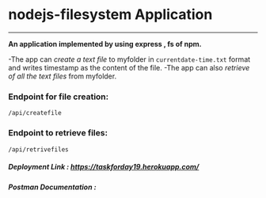 # nodejs-filesystem Application
----

**An application implemented by using express , fs of npm.** 

-The app can *create a text file* to myfolder in `currentdate-time.txt` format and writes timestamp as the content of the file.
-The app can also *retrieve of all the text files* from myfolder.

### Endpoint for file creation:

```
/api/createfile

```

### Endpoint to retrieve files:

```
/api/retrivefiles

```

##### Deployment Link : https://taskforday19.herokuapp.com/

##### Postman Documentation : 

